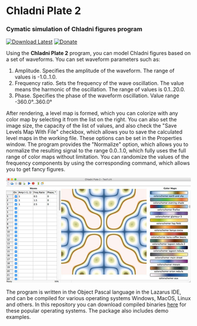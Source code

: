 # Chladni Plate 2
### Cymatic simulation of Chladni figures program 

[![Download Latest](https://img.shields.io/badge/download-latest-green.svg)](https://github.com/flutomax/ChladniPlate2/releases/)
[![Donate](https://img.shields.io/badge/donate-paypal-blue.svg)](https://paypal.me/flutomax)

Using the **Chladni Plate 2** program, you can model Chladni figures based on a set of waveforms. You can set waveform parameters such as:
1. Amplitude. Specifies the amplitude of the waveform. The range of values is -1.0..1.0.
2. Frequency ratio. Sets the frequency of the wave oscillation. The value means the harmonic of the oscillation. The range of values is 0.1..20.0.
3. Phase. Specifies the phase of the waveform oscillation. Value range -360.0°..360.0°

After rendering, a level map is formed, which you can colorize with any color map by selecting it from the list on the right.
You can also set the image size, the capacity of the list of values, and also check the "Save Levels Map With File" checkbox, which allows you to save the calculated level maps in the working file. These options can be set in the Properties window. 
The program provides the "Normalize" option, which allows you to normalize the resulting signal to the range 0.0..1.0, which fully uses the full range of color maps without limitation.
You can randomize the values of the frequency components by using the corresponding command, which allows you to get fancy figures.

![ScreenShot](/screenshots/cladni_plate2_scr.jpg)

The program is written in the Object Pascal language in the Lazarus IDE, and can be compiled for various operating systems Windows, MacOS, Linux and others. In this repository you can download compiled binaries [here](https://github.com/flutomax/ChladniPlate2/releases/) for these popular operating systems. The package also includes demo examples.



